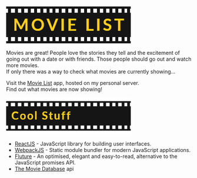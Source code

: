 ![Film reel](./assets/movie_list_350x100.png)

Movies are great! People love the stories they tell and the excitement of going out with a date or with friends. Those people should go out and watch more movies.   
If only there was a way to check what movies are currently showing...

Visit the [Movie List](https://murphyme.co.uk/movies-list/) app, hosted on my personal server.    
Find out what movies are now showing!

![Cool Stuff](./assets/banner_cool_stuff_350x100.png)
* [ReactJS](https://reactjs.org/docs/getting-started.html) - JavaScript library for building user interfaces.
* [WebpackJS](https://webpack.js.org/) - Static module bundler for modern JavaScript applications.
* [Fluture](https://github.com/fluture-js/Fluture) - An optimised, elegant and easy-to-read, alternative to the JavaScript promises API.
* [The Movie Database](https://www.themoviedb.org/) api
